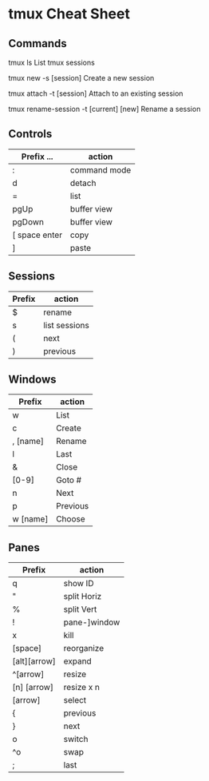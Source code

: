#  tmux Cheat Sheet

## Commands

tmux ls
    List tmux sessions

tmux new -s [session]
    Create a new session

tmux attach -t [session]
    Attach to an existing session

tmux rename-session -t [current] [new]
    Rename a session

## Controls

| Prefix ...    | action       |
|---------------|--------------|
| :             | command mode |
| d             | detach       |
| =             | list         |
| pgUp          | buffer view  |
| pgDown        | buffer view  |
| [ space enter | copy         |
| ]             | paste        |

## Sessions

| Prefix |     action    |
|--------|---------------|
| $      | rename        |
| s      | list sessions |
| (      | next          |
| )      | previous      |


## Windows

| Prefix   | action   |
|----------|----------|
| w        | List     |
| c        | Create   |
| , [name] | Rename   |
| l        | Last     |
| &        | Close    |
| [0-9]    | Goto #   |
| n        | Next     |
| p        | Previous |
| w [name] | Choose   |

## Panes

| Prefix       | action       |
|--------------|--------------|
| q            | show ID      |
| "            | split Horiz  |
| %            | split Vert   |
| !            | pane-]window |
| x            | kill         |
| [space]      | reorganize   |
| [alt][arrow] | expand       |
| ^[arrow]     | resize       |
| [n] [arrow]  | resize x n   |
| [arrow]      | select       |
| {            | previous     |
| }            | next         |
| o            | switch       |
| ^o           | swap         |
| ;            | last         |
                                             
